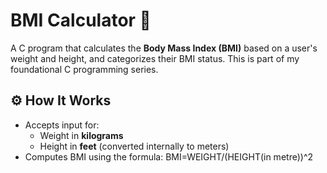 # BMI Calculator 🧮

A C program that calculates the **Body Mass Index (BMI)** based on a user's weight and height, and categorizes their BMI status. This is part of my foundational C programming series.

## ⚙️ How It Works

- Accepts input for:
  - Weight in **kilograms**
  - Height in **feet** (converted internally to meters)
- Computes BMI using the formula:
  BMI=WEIGHT/(HEIGHT(in metre))^2
